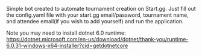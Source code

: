 Simple bot created to automate tournament creation on Start.gg. Just fill out the config.yaml file with your start.gg email/password, tournament name, and attendee email(if you wish to add yourself) and run the application.

Note you may need to install dotnet 6.0 runtime: https://dotnet.microsoft.com/en-us/download/dotnet/thank-you/runtime-6.0.31-windows-x64-installer?cid=getdotnetcore

